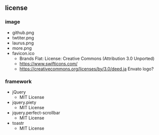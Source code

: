 ## license
### image
* github.png
* twtiter.png
* laurus.png
* more.png
* favicon.ico
	* Brands Flat: License: Creative Commons (Attribution 3.0 Unported)
	* https://www.swifticons.com/
	* https://creativecommons.org/licenses/by/3.0/deed.ja
Envato logo?


### framework
* jQuery
	* MIT License
* jquery.piety
	* MIT License
* jquery.perfect-scrollbar
	* MIT License
* toastr
	* MIT License
